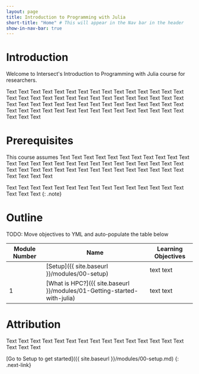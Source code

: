 ```yaml
---
layout: page
title: Introduction to Programming with Julia
short-title: "Home" # This will appear in the Nav bar in the header
show-in-nav-bar: true
---
```


# Introduction

Welcome to Intersect's Introduction to Programming with Julia course for researchers.

Text Text Text Text Text Text Text Text Text Text Text Text Text Text Text Text Text Text Text Text Text Text Text Text Text Text Text Text Text Text Text Text Text Text Text Text Text Text Text Text Text Text Text Text Text Text Text Text Text Text Text Text Text Text Text Text Text Text Text Text Text Text Text 

# Prerequisites

This course assumes Text Text Text Text Text Text Text Text Text Text Text Text Text Text Text Text Text Text Text Text Text Text Text Text Text Text Text Text Text Text Text Text Text Text Text Text Text Text Text Text Text Text Text Text Text 

Text Text Text Text Text Text Text Text Text Text Text Text Text Text Text Text Text Text 
{: .note}

# Outline

TODO: Move objectives to YML and auto-populate the table below

| Module Number |   Name        | Learning Objectives        |
|---------------|---------------|----------------------------|
|              |   [Setup]({{ site.baseurl }}/modules/00-setup)| text text |
|1              |   [What is HPC?]({{ site.baseurl }}/modules/01-Getting-started-with-julia) | text text |



# Attribution

Text Text Text Text Text Text Text Text Text Text Text Text Text Text Text Text Text Text 

[Go to Setup to get started]({{ site.baseurl }}/modules/00-setup.md)
{: .next-link}
